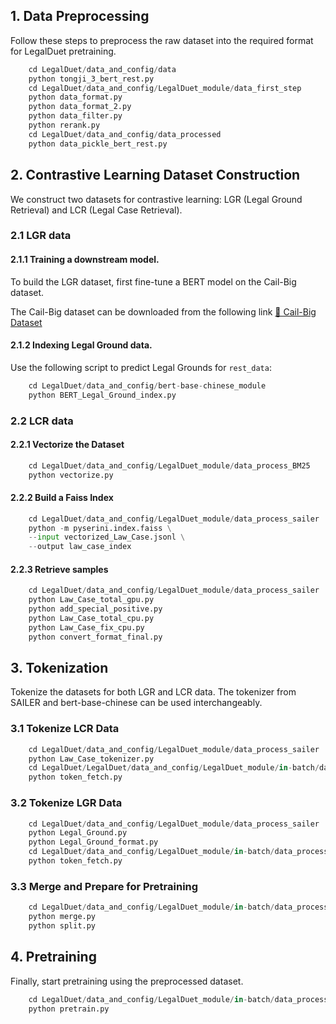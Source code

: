 ## 1. Data Preprocessing
Follow these steps to preprocess the raw dataset into the required format for LegalDuet pretraining.
```python
    cd LegalDuet/data_and_config/data
    python tongji_3_bert_rest.py
    cd LegalDuet/data_and_config/LegalDuet_module/data_first_step
    python data_format.py
    python data_format_2.py
    python data_filter.py
    python rerank.py
    cd LegalDuet/data_and_config/data_processed
    python data_pickle_bert_rest.py
```

## 2. Contrastive Learning Dataset Construction
We construct two datasets for contrastive learning: LGR (Legal Ground Retrieval) and LCR (Legal Case Retrieval).
### 2.1 LGR data

#### 2.1.1 Training a downstream model.
To build the LGR dataset, first fine-tune a BERT model on the Cail-Big dataset.

The Cail-Big dataset can be downloaded from the following link
<a href="http://cail.cipsc.org.cn/task_summit.html?raceID=1&cail_tag=2018">📂 Cail-Big Dataset</a>

#### 2.1.2 Indexing Legal Ground data.
Use the following script to predict Legal Grounds for `rest_data`:
```python
    cd LegalDuet/data_and_config/bert-base-chinese_module
    python BERT_Legal_Ground_index.py
```

### 2.2 LCR data

#### 2.2.1 Vectorize the Dataset
```python
    cd LegalDuet/data_and_config/LegalDuet_module/data_process_BM25
    python vectorize.py
```
#### 2.2.2 Build a Faiss Index
```python
    cd LegalDuet/data_and_config/LegalDuet_module/data_process_sailer
    python -m pyserini.index.faiss \
    --input vectorized_Law_Case.jsonl \
    --output law_case_index
```

#### 2.2.3 Retrieve samples
```python
    cd LegalDuet/data_and_config/LegalDuet_module/data_process_sailer
    python Law_Case_total_gpu.py
    python add_special_positive.py
    python Law_Case_total_cpu.py
    python Law_Case_fix_cpu.py
    python convert_format_final.py
```

## 3. Tokenization
Tokenize the datasets for both LGR and LCR data. The tokenizer from SAILER and bert-base-chinese can be used interchangeably.

### 3.1 Tokenize LCR Data
```python
    cd LegalDuet/data_and_config/LegalDuet_module/data_process_sailer
    python Law_Case_tokenizer.py
    cd LegalDuet/LegalDuet/data_and_config/LegalDuet_module/in-batch/data_process/Legal_Ground
    python token_fetch.py
```
### 3.2 Tokenize LGR Data
```python
    cd LegalDuet/data_and_config/LegalDuet_module/data_process_sailer
    python Legal_Ground.py
    python Legal_Ground_format.py
    cd LegalDuet/data_and_config/LegalDuet_module/in-batch/data_process/Law_Case
    python token_fetch.py
```
### 3.3 Merge and Prepare for Pretraining
```python
    cd LegalDuet/data_and_config/LegalDuet_module/in-batch/data_process/total
    python merge.py
    python split.py
```

## 4. Pretraining
Finally, start pretraining using the preprocessed dataset.
```python
    cd LegalDuet/data_and_config/LegalDuet_module/in-batch/data_process/total
    python pretrain.py
```